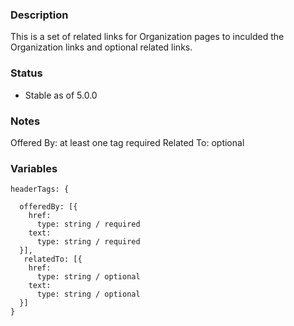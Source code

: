 ### Description
This is a set of related links for Organization pages to inculded the Organization links and optional related links.

### Status
* Stable as of 5.0.0

### Notes
Offered By: at least one tag required
Related To: optional

### Variables
~~~
headerTags: {

  offeredBy: [{
    href:
      type: string / required
    text:
      type: string / required
  }],
   relatedTo: [{
    href:
      type: string / optional
    text:
      type: string / optional
  }]
}
~~~

